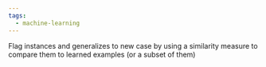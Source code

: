 ```yaml
---
tags:
  - machine-learning
---
```


Flag instances and generalizes to new case by using a similarity measure to compare them to learned examples (or a subset of them)